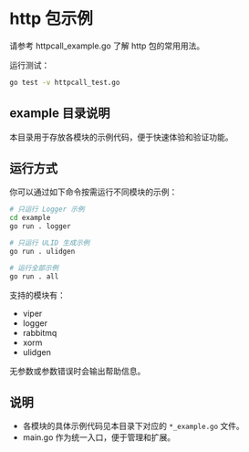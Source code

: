 # http 包示例

请参考 httpcall_example.go 了解 http 包的常用用法。

运行测试：

```bash
go test -v httpcall_test.go
```

## example 目录说明

本目录用于存放各模块的示例代码，便于快速体验和验证功能。

## 运行方式

你可以通过如下命令按需运行不同模块的示例：

```sh
# 只运行 Logger 示例
cd example
go run . logger

# 只运行 ULID 生成示例
go run . ulidgen

# 运行全部示例
go run . all
```

支持的模块有：

- viper
- logger
- rabbitmq
- xorm
- ulidgen

无参数或参数错误时会输出帮助信息。

## 说明

- 各模块的具体示例代码见本目录下对应的 `*_example.go` 文件。
- main.go 作为统一入口，便于管理和扩展。
